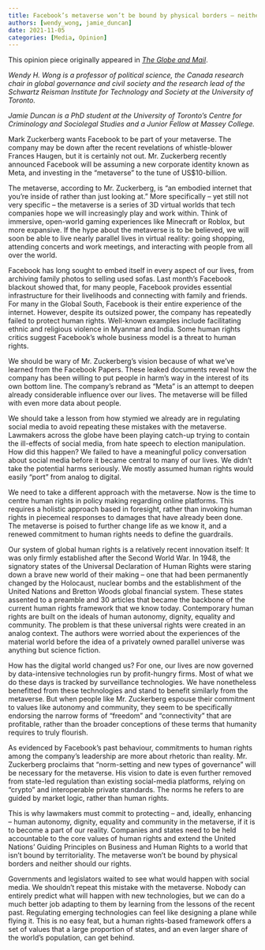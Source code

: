 ```yaml
---
title: Facebook’s metaverse won’t be bound by physical borders – neither are human rights
authors: [wendy_wong, jamie_duncan]
date: 2021-11-05
categories: [Media, Opinion]
---
```

This opinion piece originally appeared in [*The Globe and Mail*](https://www.theglobeandmail.com/opinion/article-facebooks-metaverse-wont-be-bound-by-physical-borders-neither-are/).

*Wendy H. Wong is a professor of political science, the Canada research chair in global governance and civil society and the research lead of the Schwartz Reisman Institute for Technology and Society at the University of Toronto.*

*Jamie Duncan is a PhD student at the University of Toronto’s Centre for Criminology and Sociolegal Studies and a Junior Fellow at Massey College.*

Mark Zuckerberg wants Facebook to be part of your metaverse. The company may be down after the recent revelations of whistle-blower Frances Haugen, but it is certainly not out. Mr. Zuckerberg recently announced Facebook will be assuming a new corporate identity known as Meta, and investing in the “metaverse” to the tune of US$10-billion.

The metaverse, according to Mr. Zuckerberg, is “an embodied internet that you’re inside of rather than just looking at.” More specifically – yet still not very specific – the metaverse is a series of 3D virtual worlds that tech companies hope we will increasingly play and work within. Think of immersive, open-world gaming experiences like Minecraft or Roblox, but more expansive. If the hype about the metaverse is to be believed, we will soon be able to live nearly parallel lives in virtual reality: going shopping, attending concerts and work meetings, and interacting with people from all over the world.

Facebook has long sought to embed itself in every aspect of our lives, from archiving family photos to selling used sofas. Last month’s Facebook blackout showed that, for many people, Facebook provides essential infrastructure for their livelihoods and connecting with family and friends. For many in the Global South, Facebook is their entire experience of the internet. However, despite its outsized power, the company has repeatedly failed to protect human rights. Well-known examples include facilitating ethnic and religious violence in Myanmar and India. Some human rights critics suggest Facebook’s whole business model is a threat to human rights.

We should be wary of Mr. Zuckerberg’s vision because of what we’ve learned from the Facebook Papers. These leaked documents reveal how the company has been willing to put people in harm’s way in the interest of its own bottom line. The company’s rebrand as “Meta” is an attempt to deepen already considerable influence over our lives. The metaverse will be filled with even more data about people.

We should take a lesson from how stymied we already are in regulating social media to avoid repeating these mistakes with the metaverse. Lawmakers across the globe have been playing catch-up trying to contain the ill-effects of social media, from hate speech to election manipulation. How did this happen? We failed to have a meaningful policy conversation about social media before it became central to many of our lives. We didn’t take the potential harms seriously. We mostly assumed human rights would easily “port” from analog to digital.

We need to take a different approach with the metaverse. Now is the time to centre human rights in policy making regarding online platforms. This requires a holistic approach based in foresight, rather than invoking human rights in piecemeal responses to damages that have already been done. The metaverse is poised to further change life as we know it, and a renewed commitment to human rights needs to define the guardrails.

Our system of global human rights is a relatively recent innovation itself: It was only firmly established after the Second World War. In 1948, the signatory states of the Universal Declaration of Human Rights were staring down a brave new world of their making – one that had been permanently changed by the Holocaust, nuclear bombs and the establishment of the United Nations and Bretton Woods global financial system. These states assented to a preamble and 30 articles that became the backbone of the current human rights framework that we know today. Contemporary human rights are built on the ideals of human autonomy, dignity, equality and community. The problem is that these universal rights were created in an analog context. The authors were worried about the experiences of the material world before the idea of a privately owned parallel universe was anything but science fiction.

How has the digital world changed us? For one, our lives are now governed by data-intensive technologies run by profit-hungry firms. Most of what we do these days is tracked by surveillance technologies. We have nonetheless benefitted from these technologies and stand to benefit similarly from the metaverse. But when people like Mr. Zuckerberg espouse their commitment to values like autonomy and community, they seem to be specifically endorsing the narrow forms of “freedom” and “connectivity” that are profitable, rather than the broader conceptions of these terms that humanity requires to truly flourish.

As evidenced by Facebook’s past behaviour, commitments to human rights among the company’s leadership are more about rhetoric than reality. Mr. Zuckerberg proclaims that “norm-setting and new types of governance” will be necessary for the metaverse. His vision to date is even further removed from state-led regulation than existing social-media platforms, relying on “crypto” and interoperable private standards. The norms he refers to are guided by market logic, rather than human rights.

This is why lawmakers must commit to protecting – and, ideally, enhancing – human autonomy, dignity, equality and community in the metaverse, if it is to become a part of our reality. Companies and states need to be held accountable to the core values of human rights and extend the United Nations’ Guiding Principles on Business and Human Rights to a world that isn’t bound by territoriality. The metaverse won’t be bound by physical borders and neither should our rights.

Governments and legislators waited to see what would happen with social media. We shouldn’t repeat this mistake with the metaverse. Nobody can entirely predict what will happen with new technologies, but we can do a much better job adapting to them by learning from the lessons of the recent past. Regulating emerging technologies can feel like designing a plane while flying it. This is no easy feat, but a human rights-based framework offers a set of values that a large proportion of states, and an even larger share of the world’s population, can get behind.